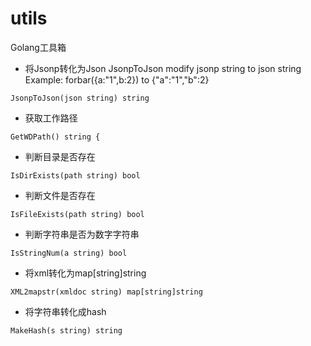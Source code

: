# utils
Golang工具箱

* 将Jsonp转化为Json
JsonpToJson modify jsonp string to json string
Example: forbar({a:"1",b:2}) to {"a":"1","b":2}
```Golang
JsonpToJson(json string) string
```

* 获取工作路径
```Golang
GetWDPath() string {
```

* 判断目录是否存在
```Golang
IsDirExists(path string) bool
```

* 判断文件是否存在
```Golang
IsFileExists(path string) bool
```

* 判断字符串是否为数字字符串
```Golang
IsStringNum(a string) bool
```

* 将xml转化为map[string]string
```Golang
XML2mapstr(xmldoc string) map[string]string
```

* 将字符串转化成hash
```Golang
MakeHash(s string) string
```
